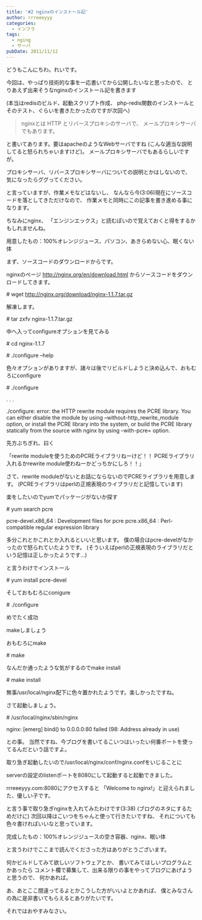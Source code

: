```yaml
---
title: '#2 nginxのインストール記'
author: rrreeeyyy
categories:
  - インフラ
tags:
  - nging
  - サーバ
pubDate: 2011/11/12
---
```

どうもこんにちわ。れいです。

今回は、やっぱり技術的な事を一応書いてから公開したいなと思ったので、
とりあえず出来そうなnginxのインストール記を書きます

<!--more-->

(本当はredisのビルド、起動スクリプト作成、
php-redis関数のインストールとそのテスト、ぐらいを書きたかったのですが次回へ)

> nginxとは
> HTTP とリバースプロキシのサーバで、
> メールプロキシサーバでもあります。

と書いてあります。要はapacheのようなWebサーバですね
(こんな適当な説明してると怒られちゃいますけど)。
メールプロキシサーバでもあるらしいですが。

プロキシサーバ、リバースプロキシサーバについての説明とかはしないので、
気になったらググってください。

と言っていますが、作業メモなどはないし、
なんなら今(3:06)現在にソースコードを落としてきただけなので、
作業メモと同時にこの記事を書き進める事になります。

ちなみにnginx、
「エンジンエックス」と読むぽいので覚えておくと得をするかもしれませんね。

用意したもの：100%オレンジジュース、パソコン、あきらめない心、眠くない体

まず、ソースコードのダウンロードからです。

nginxのページ
<a title="nginxのページ" href="http://nginx.org/en/download.html" target="_blank">http://nginx.org/en/download.html</a>
からソースコードをダウンロードしてきます。

\# wget http://nginx.org/download/nginx-1.1.7.tar.gz

解凍します。

\# tar zxfv nginx-1.1.7.tar.gz

中へ入ってconfigureオプションを見てみる

\# cd nginx-1.1.7

\# ./configure &#8211;help

色々オプションがありますが、諸々は後でリビルドしようと決め込んで、おもむろにconfigure

\# ./configure

.
.
.

./configure: error: the HTTP rewrite module requires the PCRE library.
You can either disable the module by using &#8211;without-http\_rewrite\_module
option, or install the PCRE library into the system, or build the PCRE library
statically from the source with nginx by using &#8211;with-pcre= option.

先方ぶちぎれ、曰く

「rewrite moduleを使うためのPCREライブラリねーけど！！
PCREライブラリ入れるかrewrite module使わねーかどっちかにしろ！！」

さて、rewrite moduleがないとお話にならないのでPCREライブラリを用意します。
(PCREライブラリはperlの正規表現のライブラリだと記憶しています)

楽をしたいのでyumでパッケージがないか探す

\# yum search pcre

pcre-devel.x86_64 : Development files for pcre
pcre.x86_64 : Perl-compatible regular expression library

多分これとかこれとか入れるといいと思います。
僕の場合はpcre-develがなかったので怒られていたようです。
(そういえばperlの正規表現のライブラリだという記憶は正しかったようです…)

と言うわけでインストール

\# yum install pcre-devel

そしておもむろにconigure

\# ./configure

めでたく成功

makeしましょう

おもむろにmake

\# make

なんだか通ったような気がするのでmake install

\# make install

無事/usr/local/nginx配下に色々置かれたようです。楽しかったですね。

さて起動しましょう。

\# /usr/local/nginx/sbin/nginx

nginx: [emerg] bind() to 0.0.0.0:80 failed (98: Address already in use)

との事。
当然ですね、今ブログを書いてるこいつはいったい何番ポートを使ってるんだという話ですよ。

取り急ぎ起動したいので/usr/local/nginx/conf/nginx.confをいじることに

serverの設定のlistenポートを8080にして起動すると起動できました。

rrreeeyyy.com:8080にアクセスすると
「Welcome to nginx!」と迎えられました、優しい子です。

と言う事で取り急ぎnginxを入れてみたわけです(3:38)
(ブログのネタにするためだけに)
次回以降はこいつをちゃんと使って行きたいですね、
それについても色々書ければいいなと思っています。

完成したもの：100%オレンジジュースの空き容器、nginx、眠い体

と言うわけでここまで読んでくださった方はありがとうございます。

何かビルドしてみて欲しいソフトウェアとか、
書いてみてほしいプログラムとかあったら
コメント欄で募集して、出来る限りの事をやってブログにあげようと思うので、
何かあれば。

あ、あとここ間違ってるよとかこうした方がいいよとかあれば、
僕とみなさんの為に是非書いてもらえるとありがたいです。

それではおやすみなさい。
